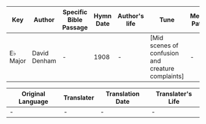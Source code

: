 Key | Author   | Specific Bible Passage     |Hymn Date |Author's life |Tune |Metrical Pattern   |Composer/Source
-- | --------- | ---------------------------|----------|--------------|-----|-------------------|-------------  
E♭ Major |David Denham |- |1908 |- |[Mid scenes of confusion and creature complaints] |- |Henry R. Bishop

Original Language | Translater | Translation Date   | Translater's Life  
----------------- | --------- | --------------------|-------------     
\- |- |- |-
